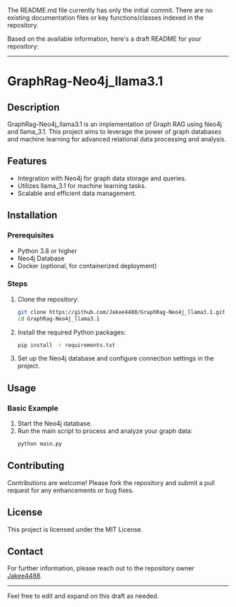 The README.md file currently has only the initial commit. There are no existing documentation files or key functions/classes indexed in the repository.

Based on the available information, here's a draft README for your repository:

---

# GraphRag-Neo4j_llama3.1

## Description

GraphRag-Neo4j_llama3.1 is an implementation of Graph RAG  using Neo4j and llama_3.1. This project aims to leverage the power of graph databases and machine learning for advanced relational data processing and analysis.

## Features

- Integration with Neo4j for graph data storage and queries.
- Utilizes llama_3.1 for machine learning tasks.
- Scalable and efficient data management.

## Installation

### Prerequisites

- Python 3.8 or higher
- Neo4j Database
- Docker (optional, for containerized deployment)

### Steps

1. Clone the repository:
   ```bash
   git clone https://github.com/Jakee4488/GraphRag-Neo4j_llama3.1.git
   cd GraphRag-Neo4j_llama3.1
   ```

2. Install the required Python packages:
   ```bash
   pip install -r requirements.txt
   ```

3. Set up the Neo4j database and configure connection settings in the project.

## Usage

### Basic Example

1. Start the Neo4j database.
2. Run the main script to process and analyze your graph data:
   ```bash
   python main.py
   ```

## Contributing

Contributions are welcome! Please fork the repository and submit a pull request for any enhancements or bug fixes.

## License

This project is licensed under the MIT License.

## Contact

For further information, please reach out to the repository owner [Jakee4488](https://github.com/Jakee4488).

---

Feel free to edit and expand on this draft as needed.
